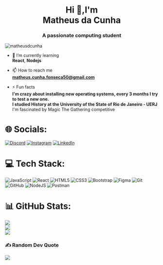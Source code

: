 <h1 align="center">Hi 👋,I'm <br> Matheus da Cunha</h1>
<h3 align="center">A passionate computing student</h3>

<p align="left"> <img src="https://komarev.com/ghpvc/?username=matheusdcunha&label=Profile%20views&color=0e75b6&style=flat" alt="matheusdcunha" /> </p>

- 🌱 I’m currently learning <br>**React**, **Nodejs**

- 📫 How to reach me <br>**matheus.cunha.fonseca50@gmail.com**

- ⚡ Fun facts <br>**I'm crazy about installing new operating systems, every 3 months I try to test a new one.** <br> **I studied History at the University of the State of Rio de Janeiro - UERJ**<br> I'm fascinated by Magic The Gathering competitive

# 🌐 Socials:
[![Discord](https://img.shields.io/badge/Discord-%237289DA.svg?logo=discord&logoColor=white)](https://discord.gg/https://discord.gg/Matheus%20Cunha#7874) [![Instagram](https://img.shields.io/badge/Instagram-%23E4405F.svg?logo=Instagram&logoColor=white)](https://instagram.com/https://www.instagram.com/matheusdcunha) [![LinkedIn](https://img.shields.io/badge/LinkedIn-%230077B5.svg?logo=linkedin&logoColor=white)](https://linkedin.com/in/https://linkedin.com/in/matheusdcunha) 

# 💻 Tech Stack:
![JavaScript](https://img.shields.io/badge/javascript-%23323330.svg?style=for-the-badge&logo=javascript&logoColor=%23F7DF1E) ![React](https://img.shields.io/badge/react-%2320232a.svg?style=for-the-badge&logo=react&logoColor=%2361DAFB) ![HTML5](https://img.shields.io/badge/html5-%23E34F26.svg?style=for-the-badge&logo=html5&logoColor=white) ![CSS3](https://img.shields.io/badge/css3-%231572B6.svg?style=for-the-badge&logo=css3&logoColor=white) ![Bootstrap](https://img.shields.io/badge/bootstrap-%238511FA.svg?style=for-the-badge&logo=bootstrap&logoColor=white) ![Figma](https://img.shields.io/badge/figma-%23F24E1E.svg?style=for-the-badge&logo=figma&logoColor=white) ![Git](https://img.shields.io/badge/git-%23F05033.svg?style=for-the-badge&logo=git&logoColor=white) ![GitHub](https://img.shields.io/badge/github-%23121011.svg?style=for-the-badge&logo=github&logoColor=white)  ![NodeJS](https://img.shields.io/badge/node.js-6DA55F?style=for-the-badge&logo=node.js&logoColor=white) ![Postman](https://img.shields.io/badge/Postman-FF6C37?style=for-the-badge&logo=postman&logoColor=white) 
# 📊 GitHub Stats:
![](https://github-readme-stats.vercel.app/api?username=matheusdcunha&theme=dracula&hide_border=false&include_all_commits=true&count_private=true)<br/>
![](https://github-readme-streak-stats.herokuapp.com/?user=matheusdcunha&theme=dracula&hide_border=false)<br/>
![](https://github-readme-stats.vercel.app/api/top-langs/?username=matheusdcunha&theme=dracula&hide_border=false&include_all_commits=true&count_private=true&layout=compact)

### ✍️ Random Dev Quote
![](https://quotes-github-readme.vercel.app/api?type=horizontal&theme=radical)

